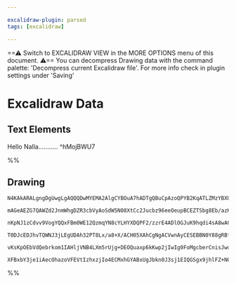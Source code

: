 ```yaml
---

excalidraw-plugin: parsed
tags: [excalidraw]

---
```

==⚠  Switch to EXCALIDRAW VIEW in the MORE OPTIONS menu of this document. ⚠== You can decompress Drawing data with the command palette: 'Decompress current Excalidraw file'. For more info check in plugin settings under 'Saving'


# Excalidraw Data
## Text Elements
Hello Nalla........... ^hMojBWU7

%%
## Drawing
```compressed-json
N4KAkARALgngDgUwgLgAQQQDwMYEMA2AlgCYBOuA7hADTgQBuCpAzoQPYB2KqATLZMzYBXUtiRoIACyhQ4zZAHoFAc0JRJQgEYA6bGwC2CgF7N6hbEcK4OCtptbErHALRY8RMpWdx8Q1TdIEfARcZgRmBShcZQUebTieGjoghH0EDihmbgBtcDBQMEKIEm4pAFk2ACsAIQB1AFUAdiTCyFhEUqgsKBaizG5nHgAGAFZtEYBOKcaRkYAOSYBmGf4i

mAGeAEZG7QAWZd2JnmWhgDZR3cbVyAoSdW5N08XtCc2Jucbz96eeOeupBCEZTSbg8Eb/azKYLcIb/ZhQUhsADWCAAwmx8GxSKUAMSbBD4/G9SCaXDYJHKRFCDjEdGY7ESBHWZhwXCBDLEiAAM0I+HwAGVYNCJIIPJz4YiUbU7pJQXCEciEIKYML0KKSv8qcCOOEsmhNv82KzsGp1vqhrC8pBKcI4ABJYh61DZAC6/y55DSDu4HCEfP+hBpWFKuCG

nKpNJ1zCdvv9VogYQQxFBm0WE12QzmqYN8cYLHYXDQPF2/zzrE4ADlOGJuK9hqdi4sA8wACIpLrJtBcghhf6aYQ0gCiwTSGRjfvw/yEcGIuA7D0aj0WqdmjTmYP+mPJSe43fwvfjXUwPQkAAkgpjUBWCPhcNp7w/H9pw5QACrdUrnvlsK83u9Pp9OS5TgoH5QgjHEXhLVabkQIAMVwfReTNVAcxgo8oAAQSIZRC3QYIuR6UsmCgcwCGwoE8OgI1O

T0DJcEDJhvTQWNJ3jLEgUDAh32PT8Lx/a8+X/ACH05XAhCgNgACVwnAyCESEBBN0Y88gRBfV4hGPIAF9wDdOhcDgOBBTnSCCjaSRUkgiAcJBVYGEIBAKGqMkKQjWkMSxXEuR83zeggbARHZKA7S6fRBUlNFPIZdA8QJeL/MC0hgtC1IXPJG1qQ8+lOnIDgWTZdIiLyAKgqK1L9Dg3kBSFaz1WTeykpSsKIsVaViHuItGrKjIKtalFlVVBMMQ1Eqm

vKsKpOEbVdQebrkom1IAHljVNB4LXm5rUjg+DEOQuaxp6kKwp2jIwIg0FoMgcberCnisJwqiCOKoobuO1ITNILDkrYChLNwTtUFYzbFv0QcaUwn6/pCQGIDZREqHs5hsERPkAA1uEmcESuR1H8AATW4RZTjmF4G0ORY5gmU5djmXYSxKow2AMbhzMgegCEUh4dJB27UimrKoydCB3P8ykSHOyDgZK8Xsq8tA2YgaoMVhnFUQmdX1bguDORk5Q/TZ

XFBxbY3je1iAecOhazoVFEVtIzhxzjIo4ECMxhGYABxUgJbkn0J3sj1EIQGSgx9jhlFZ+N0lwTRgkBhSlPjbAiDgbhE/+Dhg/T0hFMNCSiB1HPFMtoo7EqBBsEyfks7gCpiAQcHY/j3cewQcBtP4bleXCVndO0oA
```
%%